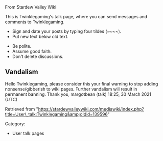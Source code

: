 From Stardew Valley Wiki

This is Twinklegaming's talk page, where you can send messages and comments to Twinklegaming.

- Sign and date your posts by typing four tildes (~~~~).
- Put new text below old text.

<!--THE END-->

- Be polite.
- Assume good faith.
- Don't delete discussions.

## Vandalism

Hello Twinklegaming, please consider this your final warning to stop adding nonsense/gibberish to wiki pages. Further vandalism will result in permanent banning. Thank you, margotbean (talk) 18:25, 30 March 2021 (UTC)

Retrieved from "https://stardewvalleywiki.com/mediawiki/index.php?title=User\_talk:Twinklegaming&amp;oldid=139596"

Category:

- User talk pages